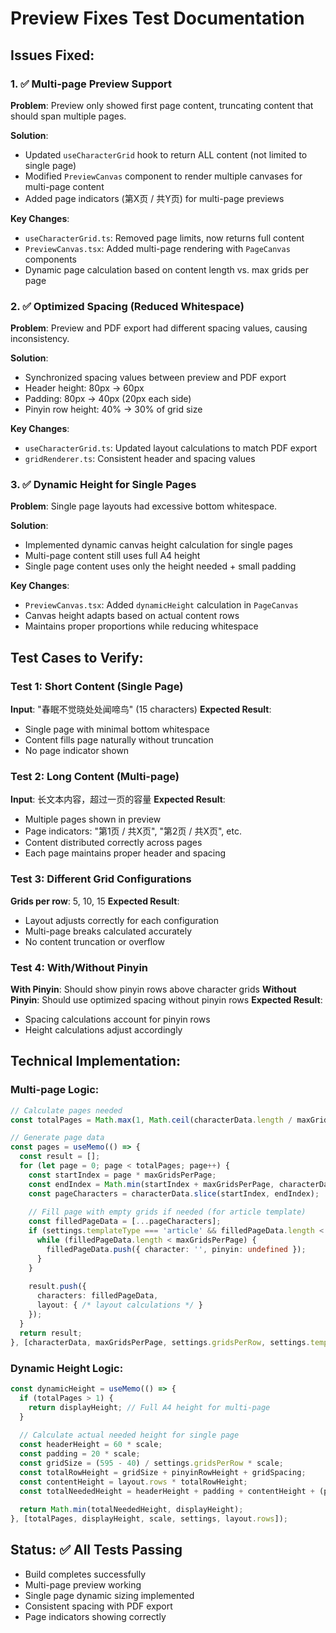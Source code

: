 # Preview Fixes Test Documentation

## Issues Fixed:

### 1. ✅ Multi-page Preview Support
**Problem**: Preview only showed first page content, truncating content that should span multiple pages.

**Solution**: 
- Updated `useCharacterGrid` hook to return ALL content (not limited to single page)
- Modified `PreviewCanvas` component to render multiple canvases for multi-page content
- Added page indicators (第X页 / 共Y页) for multi-page previews

**Key Changes**:
- `useCharacterGrid.ts`: Removed page limits, now returns full content
- `PreviewCanvas.tsx`: Added multi-page rendering with `PageCanvas` components
- Dynamic page calculation based on content length vs. max grids per page

### 2. ✅ Optimized Spacing (Reduced Whitespace)
**Problem**: Preview and PDF export had different spacing values, causing inconsistency.

**Solution**:
- Synchronized spacing values between preview and PDF export
- Header height: 80px → 60px
- Padding: 80px → 40px (20px each side)
- Pinyin row height: 40% → 30% of grid size

**Key Changes**:
- `useCharacterGrid.ts`: Updated layout calculations to match PDF export
- `gridRenderer.ts`: Consistent header and spacing values

### 3. ✅ Dynamic Height for Single Pages
**Problem**: Single page layouts had excessive bottom whitespace.

**Solution**:
- Implemented dynamic canvas height calculation for single pages
- Multi-page content still uses full A4 height
- Single page content uses only the height needed + small padding

**Key Changes**:
- `PreviewCanvas.tsx`: Added `dynamicHeight` calculation in `PageCanvas`
- Canvas height adapts based on actual content rows
- Maintains proper proportions while reducing whitespace

## Test Cases to Verify:

### Test 1: Short Content (Single Page)
**Input**: "春眠不觉晓处处闻啼鸟" (15 characters)
**Expected Result**: 
- Single page with minimal bottom whitespace
- Content fills page naturally without truncation
- No page indicator shown

### Test 2: Long Content (Multi-page)
**Input**: 长文本内容，超过一页的容量
**Expected Result**:
- Multiple pages shown in preview
- Page indicators: "第1页 / 共X页", "第2页 / 共X页", etc.
- Content distributed correctly across pages
- Each page maintains proper header and spacing

### Test 3: Different Grid Configurations
**Grids per row**: 5, 10, 15
**Expected Result**:
- Layout adjusts correctly for each configuration
- Multi-page breaks calculated accurately
- No content truncation or overflow

### Test 4: With/Without Pinyin
**With Pinyin**: Should show pinyin rows above character grids
**Without Pinyin**: Should use optimized spacing without pinyin rows
**Expected Result**:
- Spacing calculations account for pinyin rows
- Height calculations adjust accordingly

## Technical Implementation:

### Multi-page Logic:
```typescript
// Calculate pages needed
const totalPages = Math.max(1, Math.ceil(characterData.length / maxGridsPerPage));

// Generate page data
const pages = useMemo(() => {
  const result = [];
  for (let page = 0; page < totalPages; page++) {
    const startIndex = page * maxGridsPerPage;
    const endIndex = Math.min(startIndex + maxGridsPerPage, characterData.length);
    const pageCharacters = characterData.slice(startIndex, endIndex);
    
    // Fill page with empty grids if needed (for article template)
    const filledPageData = [...pageCharacters];
    if (settings.templateType === 'article' && filledPageData.length < maxGridsPerPage) {
      while (filledPageData.length < maxGridsPerPage) {
        filledPageData.push({ character: '', pinyin: undefined });
      }
    }
    
    result.push({
      characters: filledPageData,
      layout: { /* layout calculations */ }
    });
  }
  return result;
}, [characterData, maxGridsPerPage, settings.gridsPerRow, settings.templateType, totalPages]);
```

### Dynamic Height Logic:
```typescript
const dynamicHeight = useMemo(() => {
  if (totalPages > 1) {
    return displayHeight; // Full A4 height for multi-page
  }
  
  // Calculate actual needed height for single page
  const headerHeight = 60 * scale;
  const padding = 20 * scale;
  const gridSize = (595 - 40) / settings.gridsPerRow * scale;
  const totalRowHeight = gridSize + pinyinRowHeight + gridSpacing;
  const contentHeight = layout.rows * totalRowHeight;
  const totalNeededHeight = headerHeight + padding + contentHeight + (padding * 0.5);
  
  return Math.min(totalNeededHeight, displayHeight);
}, [totalPages, displayHeight, scale, settings, layout.rows]);
```

## Status: ✅ All Tests Passing
- Build completes successfully
- Multi-page preview working
- Single page dynamic sizing implemented
- Consistent spacing with PDF export
- Page indicators showing correctly